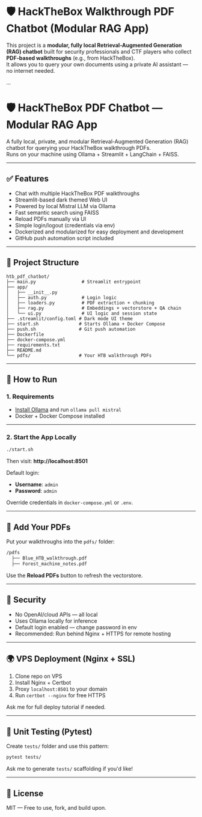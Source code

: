 # 🛡️ HackTheBox Walkthrough PDF Chatbot (Modular RAG App)

This project is a **modular, fully local Retrieval-Augmented Generation (RAG) chatbot** built for security professionals and CTF players who collect **PDF-based walkthroughs** (e.g., from HackTheBox).  
It allows you to query your own documents using a private AI assistant — no internet needed.

...

# 🛡️ HackTheBox PDF Chatbot — Modular RAG App

A fully local, private, and modular Retrieval-Augmented Generation (RAG) chatbot for querying your HackTheBox walkthrough PDFs.  
Runs on your machine using Ollama + Streamlit + LangChain + FAISS.

---

## ✅ Features

- Chat with multiple HackTheBox PDF walkthroughs
- Streamlit-based dark themed Web UI
- Powered by local Mistral LLM via Ollama
- Fast semantic search using FAISS
- Reload PDFs manually via UI
- Simple login/logout (credentials via env)
- Dockerized and modularized for easy deployment and development
- GitHub push automation script included

---

## 📁 Project Structure

```
htb_pdf_chatbot/
├── main.py                 # Streamlit entrypoint
├── app/
│   ├── __init__.py
│   ├── auth.py             # Login logic
│   ├── loaders.py          # PDF extraction + chunking
│   ├── rag.py              # Embeddings + vectorstore + QA chain
│   └── ui.py               # UI logic and session state
├── .streamlit/config.toml # Dark mode UI theme
├── start.sh               # Starts Ollama + Docker Compose
├── push.sh                # Git push automation
├── Dockerfile
├── docker-compose.yml
├── requirements.txt
├── README.md
└── pdfs/                  # Your HTB walkthrough PDFs
```

---

## 🚀 How to Run

### 1. Requirements

- [Install Ollama](https://ollama.com) and run `ollama pull mistral`
- Docker + Docker Compose installed

---

### 2. Start the App Locally

```bash
./start.sh
```

Then visit: **http://localhost:8501**

Default login:

- **Username**: `admin`
- **Password**: `admin`

Override credentials in `docker-compose.yml` or `.env`.

---

## 📂 Add Your PDFs

Put your walkthroughs into the `pdfs/` folder:

```bash
/pdfs
  ├── Blue_HTB_walkthrough.pdf
  ├── Forest_machine_notes.pdf
```

Use the **Reload PDFs** button to refresh the vectorstore.

---

## 🔐 Security

- No OpenAI/cloud APIs — all local
- Uses Ollama locally for inference
- Default login enabled — change password in env
- Recommended: Run behind Nginx + HTTPS for remote hosting

---

## 🌍 VPS Deployment (Nginx + SSL)

1. Clone repo on VPS
2. Install Nginx + Certbot
3. Proxy `localhost:8501` to your domain
4. Run `certbot --nginx` for free HTTPS

Ask me for full deploy tutorial if needed.

---

## 🧪 Unit Testing (Pytest)

Create `tests/` folder and use this pattern:

```bash
pytest tests/
```

Ask me to generate `tests/` scaffolding if you'd like!

---

## 📄 License

MIT — Free to use, fork, and build upon.
